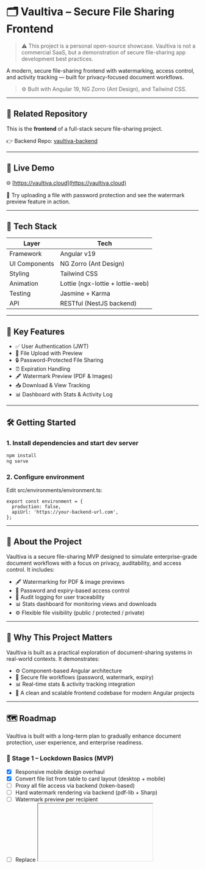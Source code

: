 # 🗂️ Vaultiva – Secure File Sharing Frontend

> ⚠️ This project is a personal open-source showcase. Vaultiva is not a commercial SaaS, but a demonstration of secure file-sharing app development best practices.

A modern, secure file-sharing frontend with watermarking, access control, and activity tracking — built for privacy-focused document workflows.

> ⚙️ Built with Angular 19, NG Zorro (Ant Design), and Tailwind CSS.

---

## 🔗 Related Repository

This is the **frontend** of a full-stack secure file-sharing project.

👉 Backend Repo: [vaultiva-backend](https://github.com/setyaraka/vaultiva-backend)

---

## 🚀 Live Demo

🌐 [https://vaultiva.cloud](https://vaultiva.cloud)

🔐 Try uploading a file with password protection and see the watermark preview feature in action.

---

## 🧰 Tech Stack

| Layer         | Tech                     |
|---------------|--------------------------|
| Framework     | Angular v19              |
| UI Components | NG Zorro (Ant Design)    |
| Styling       | Tailwind CSS             |
| Animation     | Lottie (ngx-lottie + lottie-web) |
| Testing       | Jasmine + Karma          |
| API           | RESTful (NestJS backend) |

---

## 🔐 Key Features

- ✅ User Authentication (JWT)
- 📁 File Upload with Preview
- 🔒 Password-Protected File Sharing
- ⏰ Expiration Handling
- 🖋️ Watermark Preview (PDF & Images)
- 📥 Download & View Tracking
- 📊 Dashboard with Stats & Activity Log

---

## 🛠️ Getting Started

### 1. Install dependencies and start dev server

```bash
npm install
ng serve
```

### 2. Configure environment

Edit src/environments/environment.ts:
```
export const environment = {
  production: false,
  apiUrl: 'https://your-backend-url.com',
};
```
---

## 📌 About the Project

Vaultiva is a secure file-sharing MVP designed to simulate enterprise-grade document workflows with a focus on privacy, auditability, and access control.
It includes:
- 🖋️ Watermarking for PDF & image previews
- 🔐 Password and expiry-based access control
- 🧾 Audit logging for user traceability
- 📊 Stats dashboard for monitoring views and downloads
- ⚙️ Flexible file visibility (public / protected / private)

---

## 🎯 Why This Project Matters

Vaultiva is built as a practical exploration of document-sharing systems in real-world contexts. It demonstrates:

- ⚙️ Component-based Angular architecture
- 🔐 Secure file workflows (password, watermark, expiry)
- 📊 Real-time stats & activity tracking integration
- 🧠 A clean and scalable frontend codebase for modern Angular projects

---

## 🗺️ Roadmap
Vaultiva is built with a long-term plan to gradually enhance document protection, user experience, and enterprise readiness.

### 🥇 Stage 1 – Lockdown Basics (MVP)
- [x] Responsive mobile design overhaul
- [x] Convert file list from table to card layout (desktop + mobile)
- [ ] Proxy all file access via backend (token-based)
- [ ] Hard watermark rendering via backend (pdf-lib + Sharp)
- [ ] Watermark preview per recipient
- [ ] Replace <iframe> viewer with PDF.js
- [ ] Token-based session tracking
- [ ] Log PDF open event and last page viewed
- [ ] Basic JS protections (blur on tab out, disable right-click)
- [ ] Strengthened watermark rendering (positioning, rotating, opacity, content)

### 🥈 Stage 2 – UX & Try Vaultiva
- [ ] “Try Vaultiva Now” share demo
- [ ] “View as recipient” simulation
- [ ] Group file list by protection level
- [ ] Enhanced empty states and guidance messages

### 🥉 Stage 3 – Abuse Prevention & Performance
- [ ] Brute-force password protection
- [ ] IP-based upload/share limiting
- [ ] Compress dashboard thumbnails
- [ ] Optimize PDF and asset delivery via CDN

### 🧠 Stage 4 – AI & Smart Recovery
- [ ] Vaultiva Assistant (AI guide/helper)
- [ ] “Forgot password?” → reset suggestion or revoke flow

### 💎 Stage 5 – Enterprise-Grade Protections
- [ ] Server-side image rendering + watermark stamping (Sharp)
- [ ] Invisible metadata injection (user ID, timestamp, access info)
- [ ] Multi-device session logging
- [ ] PDF interaction heatmap & analytics

## 🙋 Feedback

Have thoughts or found a bug?  
Feel free to open an issue for any suggestions or questions.
